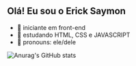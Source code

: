 ## Olá! Eu sou o Erick Saymon

- 👾 iniciante em front-end
- 👻 estudando HTML, CSS e JAVASCRIPT
- 🤖 pronouns: ele/dele

![Anurag's GitHub stats](https://github-readme-stats.vercel.app/api?username=Erick-Saymon&show_icons=true&theme=radical)
